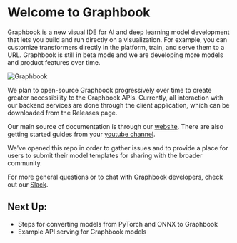 # Welcome to Graphbook

Graphbook is a new visual IDE for AI and deep learning model development that lets you build and run directly on a visualization. For example, you can customize transformers directly in the platform, train, and serve them to a URL. Graphbook is still in beta mode and we are developing more models and product features over time.

![Graphbook](GPT_Graphbook_Attention.png)

We plan to open-source Graphbook progressively over time to create greater accessibility to the Graphbook APIs. Currently, all interaction with our backend services are done through the client application, which can be downloaded from the Releases page. 

Our main source of documentation is through our [website](https://cerbrec.com/documentation). There are also getting started guides from your [youtube channel](https://www.youtube.com/@Graphbook).

We've opened this repo in order to gather issues and to provide a place for users to submit their model templates for sharing with the broader community.

For more general questions or to chat with Graphbook developers, check out our [Slack](https://cerbrec-community.slack.com/ssb/redirect).

## Next Up:
- Steps for converting models from PyTorch and ONNX to Graphbook
- Example API serving for Graphbook models
